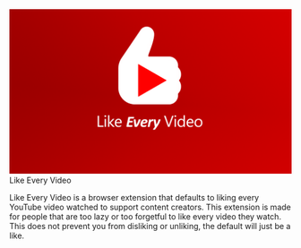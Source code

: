 <div style="text-align:center"><img src="assets/social.png"/></div

# Like Every Video

Like Every Video is a browser extension that defaults to liking every YouTube video watched
to support content creators.
This extension is made for people that are too lazy or too forgetful to like every video they watch. This does not prevent you from disliking or unliking, the default will just be a like.
